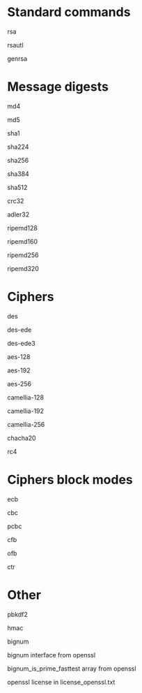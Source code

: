 # Standard commands
rsa

rsautl

genrsa



# Message digests

md4

md5

sha1

sha224

sha256

sha384

sha512

crc32

adler32

ripemd128

ripemd160

ripemd256

ripemd320



# Ciphers

des

des-ede

des-ede3

aes-128

aes-192

aes-256

camellia-128

camellia-192

camellia-256

chacha20

rc4



# Ciphers block modes

ecb

cbc

pcbc

cfb

ofb

ctr



# Other

pbkdf2

hmac

bignum








bignum interface from openssl

bignum\_is\_prime\_fasttest array from openssl

openssl license in license\_openssl.txt
